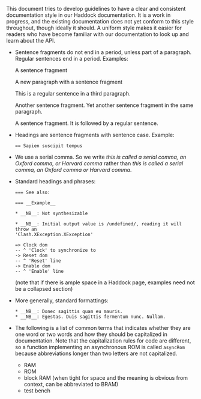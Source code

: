 This document tries to develop guidelines to have a clear and consistent
documentation style in our Haddock documentation. It is a work in progress, and
the existing documentation does not yet conform to this style throughout, though
ideally it should. A uniform style makes it easier for readers who have become
familiar with our documentation to look up and learn about the API.

*   Sentence fragments do not end in a period, unless part of a paragraph.
    Regular sentences end in a period. Examples:

    A sentence fragment

    A new paragraph with a sentence fragment

    This is a regular sentence in a third paragraph.

    Another sentence fragment. Yet another sentence fragment in the same
    paragraph.

    A sentence fragment. It is followed by a regular sentence.

*   Headings are sentence fragments with sentence case. Example:
    ```
    == Sapien suscipit tempus
    ```

*   We use a serial comma. So we write _this is called a serial comma, an_
    _Oxford comma, or Harvard comma_ rather than _this is called a serial_
    _comma, an Oxford comma or Harvard comma_.

*   Standard headings and phrases:

    ```
    === See also:

    === __Example__

    * __NB__: Not synthesizable

    * __NB__: Initial output value is /undefined/, reading it will throw an
    'Clash.XException.XException'

    => Clock dom
    -- ^ 'Clock' to synchronize to
    -> Reset dom
    -- ^ 'Reset' line
    -> Enable dom
    -- ^ 'Enable' line

    ```

    (note that if there is ample space in a Haddock page, examples need not be
    a collapsed section)

*   More generally, standard formattings:

    ```
    * __NB__: Donec sagittis quam eu mauris.
    * __NB__: Egestas. Duis sagittis fermentum nunc. Nullam.
    ```

*   The following is a list of common terms that indicates whether they are one
    word or two words and how they should be capitalized in documentation. Note
    that the capitalization rules for code are different, so a function
    implementing an asynchronous ROM is called `asyncRom` because abbreviations
    longer than two letters are not capitalized.

    * RAM
    * ROM
    * block RAM (when tight for space and the meaning is obvious from context,
      can be abbreviated to BRAM)
    * test bench
